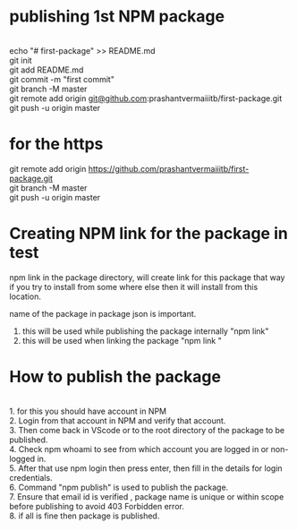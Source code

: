 # publishing 1st NPM package

<br>echo "# first-package" >> README.md
<br>git init
<br>git add README.md
<br>git commit -m "first commit"
<br>git branch -M master
<br>git remote add origin git@github.com:prashantvermaiiitb/first-package.git
<br>git push -u origin master

# for the https 

git remote add origin https://github.com/prashantvermaiiitb/first-package.git
<br>git branch -M master
<br>git push -u origin master

# Creating NPM link for the package in test

npm link in the package directory, will create link for this package that way if you try to install 
from some where else then it will install from this location.

name of the package in package json is important.

1. this will be used while publishing the package internally "npm link" 
2. this will be used when linking the package "npm link <name of the package>"

# How to publish the package
<br>1. for this you should have account in NPM 
<br>2. Login from that account in NPM and verify that account.
<br>3. Then come back in VScode or to the root directory of the package to be published.
<br>4. Check npm whoami to see from which account you are logged in or non-logged in.
<br>5. After that use npm login then press enter, then fill in the details for login credentials.
<br>6. Command "npm publish" is used to publish the package.
<br>7. Ensure that email id is verified , package name is unique or within scope before publishing to avoid 403 Forbidden error.
<br>8. if all is fine then package is published.